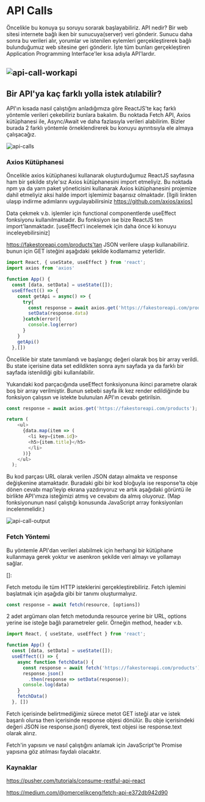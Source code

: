# API Calls #

Öncelikle bu konuya şu soruyu sorarak başlayabiliriz. API nedir? Bir web sitesi internete bağlı iken bir sunucuya(server) veri gönderir. Sunucu daha sonra bu verileri alır, yorumlar ve istenilen eylemleri gerçekleştirerek bağlı bulunduğumuz web sitesine geri gönderir. İşte tüm bunları gerçekleştiren Application Programming Interface'ler kısa adıyla API'lardır.



## ![api-call-workapi](https://raw.githubusercontent.com/Kodluyoruz/taskforce/main/react-js/api-call/figures/api-call-workapi.png)



## Bir API'ya kaç farklı yolla istek atılabilir?

API'ın kısada nasıl çalıştığını anladığımıza göre ReactJS'te kaç farklı yöntemle verileri çekebiliriz bunlara bakalım. Bu noktada Fetch API, Axios kütüphanesi ile, Async/Await ve daha fazlasıyla verileri alabilirim. Bizler burada 2 farklı yöntemle örneklendirerek bu konuyu ayrıntısıyla ele almaya çalışacağız.

![api-calls](https://raw.githubusercontent.com/Kodluyoruz/taskforce/main/react-js/api-call/figures/api-call.jpg)

### Axios Kütüphanesi 

Öncelikle axios kütüphanesi kullanarak oluşturduğumuz ReactJS sayfasına ham bir şekilde style'sız Axios kütüphanesini import etmeliyiz. Bu noktada npm ya da yarn paket yöneticisini kullanarak Axios kütüphanesini projemize dahil etmeliyiz aksi halde import işlemimiz başarısız olmaktadır. [İlgili linkten ulaşıp indirme adımlarını uygulayabilirsiniz https://github.com/axios/axios]

Data çekmek v.b. işlemler için functional componentlerde useEffect fonksiyonu kullanılmaktadır. Bu fonksiyon ise bize ReactJS ten import'lanmaktadır. [useEffect'i incelemek için daha önce ki konuyu inceleyebilirsiniz]

https://fakestoreapi.com/products'tan JSON verilere ulaşıp kullanabiliriz. bunun için GET isteğini aşağıdaki şekilde kodlamamız yeterlidir.

```javascript
import React, { useState, useEffect } from 'react';
import axios from 'axios'

function App() {
  const [data, setData] = useState([]);
  useEffect(() => {
    const getApi = async() => {
      try{
        const response = await axios.get('https://fakestoreapi.com/products');
        setData(response.data)
      }catch(error){
        console.log(error)
      }
    }
    getApi()
  },[])
```

Öncelikle bir state tanımlandı ve başlangıç değeri olarak boş bir array verildi. Bu state içerisine data set edildikten sonra aynı sayfada ya da farklı bir sayfada istenildiği gibi kullanılabilir.

Yukarıdaki kod parçacığında useEffect fonksiyonuna ikinci parametre olarak boş bir array verilmiştir. Bunun sebebi sayfa ilk kez render edildiğinde bu fonksiyon çalışsın ve istekte bulunulan API'ın cevabı getirilsin. 

```javascript
const response = await axios.get('https://fakestoreapi.com/products');
```



```javascript
return (
    <ul>
      {data.map(item => (
        <li key={item.id}>
        <h5>{item.title}</h5>
        </li>
      ))}
    </ul>
  );
```

Bu kod parçası URL olarak verilen JSON datayı almakta ve response değişkenine atamaktadır. Buradaki gibi bir kod bloğuyla ise response'ta obje dönen cevabı map'leyip ekrana yazdırıyoruz ve artık aşağıdaki görüntü ile birlikte API'ımıza isteğimizi atmış ve cevabını da almış oluyoruz. (Map fonksiyonunun nasıl çalıştığı konusunda JavaScript array fonksiyonları incelenmelidir.)

![api-call-output](https://raw.githubusercontent.com/Kodluyoruz/taskforce/main/react-js/api-call/figures/api-call-output.png)

### Fetch Yöntemi 

Bu yöntemle API'dan verileri alabilmek için herhangi bir kütüphane kullanmaya gerek yoktur ve asenkron şekilde veri almayı ve yollamayı sağlar.

[]: 

Fetch metodu ile tüm HTTP isteklerini gerçekleştirebiliriz. Fetch işlemini başlatmak için aşağıda gibi bir tanımı oluşturmalıyız.

```javascript
const response = await fetch(resource, [options])
```

2 adet argümanı olan fetch metodunda resource yerine bir URL, options yerine ise isteğe bağlı parametreler gelir. Örneğin method, header v.b.

```javascript
import React, { useState, useEffect } from 'react';

function App() {
  const [data, setData] = useState([]);
  useEffect(() => {
    async function fetchData() {
      const response = await fetch('https://fakestoreapi.com/products');
      response.json()
        .then(response => setData(response));
      console.log(data)
    }
    fetchData()
  }, [])
```

Fetch içerisinde belirtmediğimiz sürece metot GET isteği atar ve istek başarılı olursa then içerisinde response objesi dönülür. Bu obje içerisindeki değeri JSON ise response.json() diyerek, text objesi ise response.text olarak alırız.

Fetch'in yapısını ve nasıl çalıştığını anlamak için JavaScript'te Promise yapısına göz atılması faydalı olacaktır.

### Kaynaklar

https://pusher.com/tutorials/consume-restful-api-react

https://medium.com/@omercelikceng/fetch-api-e372db942d90

